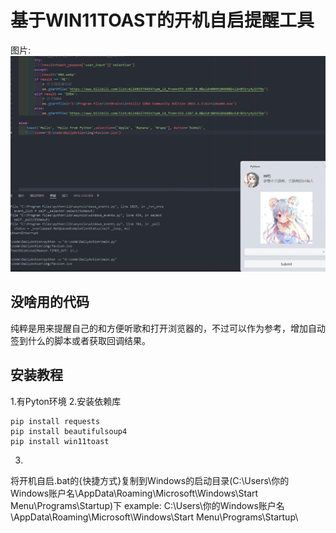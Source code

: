 # 基于WIN11TOAST的开机自启提醒工具
图片:
![image](https://raw.githubusercontent.com/hllqkb/DailyAction/refs/heads/main/public.png)
## 没啥用的代码
纯粹是用来提醒自己的和方便听歌和打开浏览器的，不过可以作为参考，增加自动签到什么的脚本或者获取回调结果。
## 安装教程
1.有Pyton环境
2.安装依赖库
```
pip install requests
pip install beautifulsoup4
pip install win11toast
```
3.
将开机自启.bat的{快捷方式}复制到Windows的启动目录(C:\Users\你的Windows账户名\AppData\Roaming\Microsoft\Windows\Start Menu\Programs\Startup)下
example: C:\Users\你的Windows账户名\AppData\Roaming\Microsoft\Windows\Start Menu\Programs\Startup\
